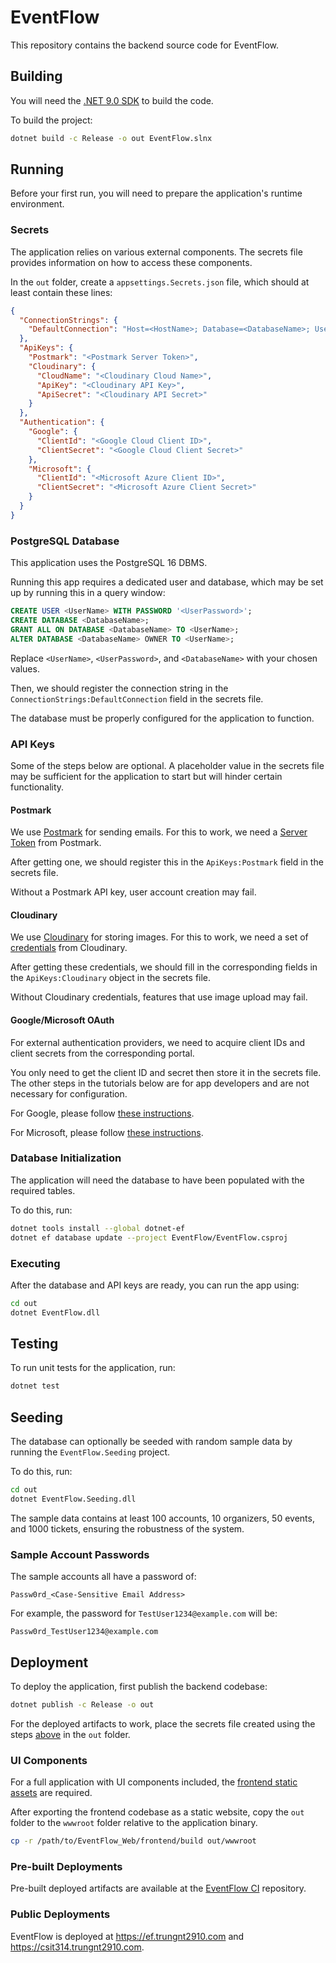 # EventFlow

This repository contains the backend source code for EventFlow.

## Building

You will need the [.NET 9.0 SDK](https://dotnet.microsoft.com/en-us/download/dotnet/9.0) to build
the code.

To build the project:

```sh
dotnet build -c Release -o out EventFlow.slnx
```

## Running

Before your first run, you will need to prepare the application's runtime environment.

### Secrets

The application relies on various external components. The secrets file provides information on how
to access these components.

In the `out` folder, create a `appsettings.Secrets.json` file, which should at least contain these
lines:

```json
{
  "ConnectionStrings": {
    "DefaultConnection": "Host=<HostName>; Database=<DatabaseName>; Username=<UserName>; Password=<UserPassword>;"
  },
  "ApiKeys": {
    "Postmark": "<Postmark Server Token>",
    "Cloudinary": {
      "CloudName": "<Cloudinary Cloud Name>",
      "ApiKey": "<Cloudinary API Key>",
      "ApiSecret": "<Cloudinary API Secret>"
    }
  },
  "Authentication": {
    "Google": {
      "ClientId": "<Google Cloud Client ID>",
      "ClientSecret": "<Google Cloud Client Secret>"
    },
    "Microsoft": {
      "ClientId": "<Microsoft Azure Client ID>",
      "ClientSecret": "<Microsoft Azure Client Secret>"
    }
  }
}
```

### PostgreSQL Database

This application uses the PostgreSQL 16 DBMS.

Running this app requires a dedicated user and database, which may be set up by running this in
a query window:

```sql
CREATE USER <UserName> WITH PASSWORD '<UserPassword>';
CREATE DATABASE <DatabaseName>;
GRANT ALL ON DATABASE <DatabaseName> TO <UserName>;
ALTER DATABASE <DatabaseName> OWNER TO <UserName>;
```

Replace `<UserName>`, `<UserPassword>`, and `<DatabaseName>` with your chosen values.

Then, we should register the connection string in the `ConnectionStrings:DefaultConnection` field in
the secrets file.

The database must be properly configured for the application to function.

### API Keys

Some of the steps below are optional. A placeholder value in the secrets file may be sufficient for
the application to start but will hinder certain functionality.

#### Postmark

We use [Postmark](https://postmarkapp.com/) for sending emails.
For this to work, we need a
[Server Token](https://postmarkapp.com/developer/api/overview#authentication) from Postmark.

After getting one, we should register this in the `ApiKeys:Postmark` field in the secrets file.

Without a Postmark API key, user account creation may fail.

#### Cloudinary

We use [Cloudinary](https://cloudinary.com/) for storing images.
For this to work, we need a set of
[credentials](https://cloudinary.com/documentation/dev_kickstart_acct_setup) from Cloudinary.

After getting these credentials, we should fill in the corresponding fields in the
`ApiKeys:Cloudinary` object in the secrets file.

Without Cloudinary credentials, features that use image upload may fail.

#### Google/Microsoft OAuth

For external authentication providers, we need to acquire client IDs and client secrets from the
corresponding portal.

You only need to get the client ID and secret then store it in the secrets file. The
other steps in the tutorials below are for app developers and are not necessary for configuration.

For Google, please follow [these instructions](https://learn.microsoft.com/en-us/aspnet/core/security/authentication/social/google-logins?view=aspnetcore-8.0#create-the-google-oauth-20-client-id-and-secret).

For Microsoft, please follow [these instructions](https://learn.microsoft.com/en-us/aspnet/core/security/authentication/social/microsoft-logins?view=aspnetcore-8.0#create-the-app-in-microsoft-developer-portal).

### Database Initialization

The application will need the database to have been populated with the required tables.

To do this, run:

```sh
dotnet tools install --global dotnet-ef
dotnet ef database update --project EventFlow/EventFlow.csproj
```

### Executing

After the database and API keys are ready, you can run the app using:

```sh
cd out
dotnet EventFlow.dll
```

## Testing

To run unit tests for the application, run:

```sh
dotnet test
```

## Seeding

The database can optionally be seeded with random sample data by running the `EventFlow.Seeding`
project.

To do this, run:

```sh
cd out
dotnet EventFlow.Seeding.dll
```

The sample data contains at least 100 accounts, 10 organizers, 50 events, and 1000 tickets, ensuring
the robustness of the system.

### Sample Account Passwords

The sample accounts all have a password of:
```
Passw0rd_<Case-Sensitive Email Address>
```

For example, the password for `TestUser1234@example.com` will be:
```
Passw0rd_TestUser1234@example.com
```

## Deployment

To deploy the application, first publish the backend codebase:

```sh
dotnet publish -c Release -o out
```

For the deployed artifacts to work, place the secrets file created using the steps
[above](#secrets) in the `out` folder.

### UI Components

For a full application with UI components included, the
[frontend static assets](https://github.com/EvntFlow/EventFlow_Web?tab=readme-ov-file#deployment)
are required.

After exporting the frontend codebase as a static website, copy the `out` folder to the `wwwroot`
folder relative to the application binary.

```sh
cp -r /path/to/EventFlow_Web/frontend/build out/wwwroot
```

### Pre-built Deployments

Pre-built deployed artifacts are available at the
[EventFlow CI](https://github.com/EvntFlow/EventFlow_CI/releases) repository.

### Public Deployments

EventFlow is deployed at https://ef.trungnt2910.com and https://csit314.trungnt2910.com.
